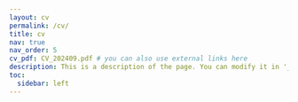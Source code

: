 ```yaml
---
layout: cv
permalink: /cv/
title: cv
nav: true
nav_order: 5
cv_pdf: CV_202409.pdf # you can also use external links here
description: This is a description of the page. You can modify it in '_pages/cv.md'. You can also change or remove the top pdf download button.
toc:
  sidebar: left
---
```

